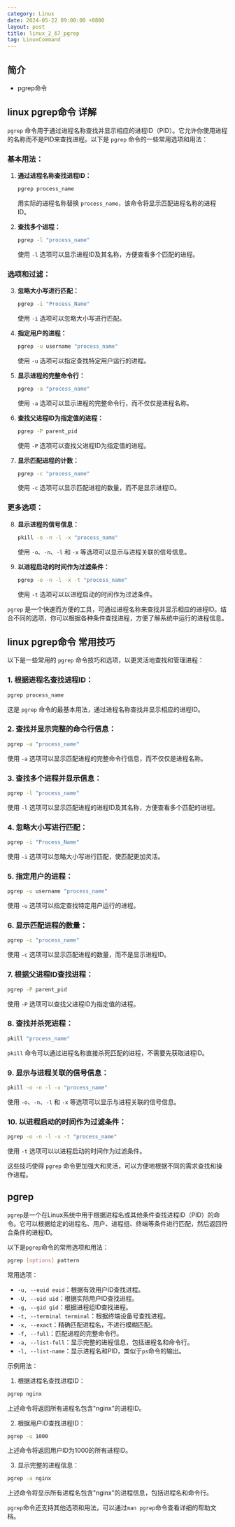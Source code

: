 ```yaml
---
category: Linux
date: 2024-05-22 09:00:00 +0800
layout: post
title: linux_2_67_pgrep
tag: LinuxCommand
---
```

## 简介

+ pgrep命令

## linux pgrep命令 详解

`pgrep` 命令用于通过进程名称查找并显示相应的进程ID（PID）。它允许你使用进程的名称而不是PID来查找进程。以下是 `pgrep` 命令的一些常用选项和用法：

### 基本用法：

1. **通过进程名称查找进程ID：**
   ```bash
   pgrep process_name
   ```
   用实际的进程名称替换 `process_name`，该命令将显示匹配进程名称的进程ID。

2. **查找多个进程：**
   ```bash
   pgrep -l "process_name"
   ```
   使用 `-l` 选项可以显示进程ID及其名称，方便查看多个匹配的进程。

### 选项和过滤：

3. **忽略大小写进行匹配：**
   ```bash
   pgrep -i "Process_Name"
   ```
   使用 `-i` 选项可以忽略大小写进行匹配。

4. **指定用户的进程：**
   ```bash
   pgrep -u username "process_name"
   ```
   使用 `-u` 选项可以指定查找特定用户运行的进程。

5. **显示进程的完整命令行：**
   ```bash
   pgrep -a "process_name"
   ```
   使用 `-a` 选项可以显示进程的完整命令行，而不仅仅是进程名称。

6. **查找父进程ID为指定值的进程：**
   ```bash
   pgrep -P parent_pid
   ```
   使用 `-P` 选项可以查找父进程ID为指定值的进程。

7. **显示匹配进程的计数：**
   ```bash
   pgrep -c "process_name"
   ```
   使用 `-c` 选项可以显示匹配进程的数量，而不是显示进程ID。

### 更多选项：

8. **显示进程的信号信息：**
   ```bash
   pkill -o -n -l -x "process_name"
   ```
   使用 `-o`、`-n`、`-l` 和 `-x` 等选项可以显示与进程关联的信号信息。

9. **以进程启动的时间作为过滤条件：**
   ```bash
   pgrep -o -n -l -x -t "process_name"
   ```
   使用 `-t` 选项可以以进程启动的时间作为过滤条件。

`pgrep` 是一个快速而方便的工具，可通过进程名称来查找并显示相应的进程ID。结合不同的选项，你可以根据各种条件查找进程，方便了解系统中运行的进程信息。

## linux pgrep命令 常用技巧

以下是一些常用的 `pgrep` 命令技巧和选项，以更灵活地查找和管理进程：

### 1. **根据进程名查找进程ID：**
```bash
pgrep process_name
```
这是 `pgrep` 命令的最基本用法，通过进程名称查找并显示相应的进程ID。

### 2. **查找并显示完整的命令行信息：**
```bash
pgrep -a "process_name"
```
使用 `-a` 选项可以显示匹配进程的完整命令行信息，而不仅仅是进程名称。

### 3. **查找多个进程并显示信息：**
```bash
pgrep -l "process_name"
```
使用 `-l` 选项可以显示匹配进程的进程ID及其名称，方便查看多个匹配的进程。

### 4. **忽略大小写进行匹配：**
```bash
pgrep -i "Process_Name"
```
使用 `-i` 选项可以忽略大小写进行匹配，使匹配更加灵活。

### 5. **指定用户的进程：**
```bash
pgrep -u username "process_name"
```
使用 `-u` 选项可以指定查找特定用户运行的进程。

### 6. **显示匹配进程的数量：**
```bash
pgrep -c "process_name"
```
使用 `-c` 选项可以显示匹配进程的数量，而不是显示进程ID。

### 7. **根据父进程ID查找进程：**
```bash
pgrep -P parent_pid
```
使用 `-P` 选项可以查找父进程ID为指定值的进程。

### 8. **查找并杀死进程：**
```bash
pkill "process_name"
```
`pkill` 命令可以通过进程名称直接杀死匹配的进程，不需要先获取进程ID。

### 9. **显示与进程关联的信号信息：**
```bash
pkill -o -n -l -x "process_name"
```
使用 `-o`、`-n`、`-l` 和 `-x` 等选项可以显示与进程关联的信号信息。

### 10. **以进程启动的时间作为过滤条件：**
```bash
pgrep -o -n -l -x -t "process_name"
```
使用 `-t` 选项可以以进程启动的时间作为过滤条件。

这些技巧使得 `pgrep` 命令更加强大和灵活，可以方便地根据不同的需求查找和操作进程。

## pgrep 

`pgrep`是一个在Linux系统中用于根据进程名或其他条件查找进程ID（PID）的命令。它可以根据给定的进程名、用户、进程组、终端等条件进行匹配，然后返回符合条件的进程ID。

以下是`pgrep`命令的常用选项和用法：

```bash
pgrep [options] pattern
```

常用选项：

- `-u, --euid euid`：根据有效用户ID查找进程。
- `-U, --uid uid`：根据实际用户ID查找进程。
- `-g, --gid gid`：根据进程组ID查找进程。
- `-t, --terminal terminal`：根据终端设备号查找进程。
- `-x, --exact`：精确匹配进程名，不进行模糊匹配。
- `-f, --full`：匹配进程的完整命令行。
- `-a, --list-full`：显示完整的进程信息，包括进程名和命令行。
- `-l, --list-name`：显示进程名和PID，类似于`ps`命令的输出。

示例用法：

1. 根据进程名查找进程ID：

```bash
pgrep nginx
```

上述命令将返回所有进程名包含"nginx"的进程ID。

2. 根据用户ID查找进程ID：

```bash
pgrep -u 1000
```

上述命令将返回用户ID为1000的所有进程ID。

3. 显示完整的进程信息：

```bash
pgrep -a nginx
```

上述命令将显示所有进程名包含"nginx"的进程信息，包括进程名和命令行。

`pgrep`命令还支持其他选项和用法，可以通过`man pgrep`命令查看详细的帮助文档。
